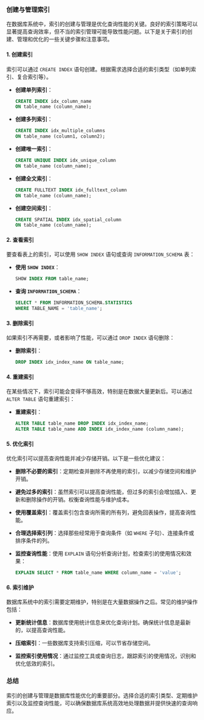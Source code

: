 ### 创建与管理索引

在数据库系统中，索引的创建与管理是优化查询性能的关键。良好的索引策略可以显著提高查询效率，但不当的索引管理可能导致性能问题。以下是关于索引的创建、管理和优化的一些关键步骤和注意事项。

#### 1. **创建索引**

索引可以通过 `CREATE INDEX` 语句创建。根据需求选择合适的索引类型（如单列索引、复合索引等）。

- **创建单列索引**：

  ```sql
  CREATE INDEX idx_column_name
  ON table_name (column_name);
  ```

- **创建多列索引**：

  ```sql
  CREATE INDEX idx_multiple_columns
  ON table_name (column1, column2);
  ```

- **创建唯一索引**：

  ```sql
  CREATE UNIQUE INDEX idx_unique_column
  ON table_name (column_name);
  ```

- **创建全文索引**：

  ```sql
  CREATE FULLTEXT INDEX idx_fulltext_column
  ON table_name (column_name);
  ```

- **创建空间索引**：

  ```sql
  CREATE SPATIAL INDEX idx_spatial_column
  ON table_name (column_name);
  ```

#### 2. **查看索引**

要查看表上的索引，可以使用 `SHOW INDEX` 语句或查询 `INFORMATION_SCHEMA` 表：

- **使用 `SHOW INDEX`**：

  ```sql
  SHOW INDEX FROM table_name;
  ```

- **查询 `INFORMATION_SCHEMA`**：

  ```sql
  SELECT * FROM INFORMATION_SCHEMA.STATISTICS
  WHERE TABLE_NAME = 'table_name';
  ```

#### 3. **删除索引**

如果索引不再需要，或者影响了性能，可以通过 `DROP INDEX` 语句删除：

- **删除索引**：

  ```sql
  DROP INDEX idx_index_name ON table_name;
  ```

#### 4. **重建索引**

在某些情况下，索引可能会变得不够高效，特别是在数据大量更新后。可以通过 `ALTER TABLE` 语句重建索引：

- **重建索引**：

  ```sql
  ALTER TABLE table_name DROP INDEX idx_index_name;
  ALTER TABLE table_name ADD INDEX idx_index_name (column_name);
  ```

#### 5. **优化索引**

优化索引可以提高查询性能并减少存储开销。以下是一些优化建议：

- **删除不必要的索引**：定期检查并删除不再使用的索引，以减少存储空间和维护开销。

- **避免过多的索引**：虽然索引可以提高查询性能，但过多的索引会增加插入、更新和删除操作的开销。权衡查询性能与维护成本。

- **使用覆盖索引**：覆盖索引包含查询所需的所有列，避免回表操作，提高查询性能。

- **合理选择索引列**：选择那些经常用于查询条件（如 `WHERE` 子句）、连接条件或排序条件的列。

- **监控查询性能**：使用 `EXPLAIN` 语句分析查询计划，检查索引的使用情况和效果：

  ```sql
  EXPLAIN SELECT * FROM table_name WHERE column_name = 'value';
  ```

#### 6. **索引维护**

数据库系统中的索引需要定期维护，特别是在大量数据操作之后。常见的维护操作包括：

- **更新统计信息**：数据库使用统计信息来优化查询计划。确保统计信息是最新的，以提高查询性能。

- **压缩索引**：一些数据库支持索引压缩，可以节省存储空间。

- **监控索引使用情况**：通过监控工具或查询日志，跟踪索引的使用情况，识别和优化低效的索引。

### 总结

索引的创建与管理是数据库性能优化的重要部分。选择合适的索引类型、定期维护索引以及监控查询性能，可以确保数据库系统高效地处理数据并提供快速的查询响应。